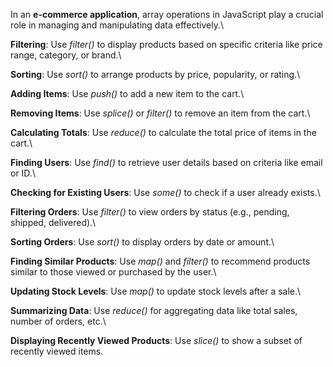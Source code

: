 In an __e-commerce application__, array operations in JavaScript play a crucial role in managing and manipulating data effectively.\

__Filtering__: Use _filter()_ to display products based on specific criteria like price range, category, or brand.\

__Sorting__: Use _sort()_ to arrange products by price, popularity, or rating.\

__Adding Items__: Use _push()_ to add a new item to the cart.\

__Removing Items__: Use _splice()_ or _filter()_ to remove an item from the cart.\

__Calculating Totals__: Use _reduce()_ to calculate the total price of items in the cart.\

__Finding Users__: Use _find()_ to retrieve user details based on criteria like email or ID.\

__Checking for Existing Users__: Use _some()_ to check if a user already exists.\

__Filtering Orders__: Use _filter()_ to view orders by status (e.g., pending, shipped, delivered).\

__Sorting Orders__: Use _sort()_ to display orders by date or amount.\

__Finding Similar Products__: Use _map()_ and _filter()_ to recommend products similar to those viewed or purchased by the user.\

__Updating Stock Levels__: Use _map()_ to update stock levels after a sale.\

__Summarizing Data__: Use _reduce()_ for aggregating data like total sales, number of orders, etc.\

__Displaying Recently Viewed Products__: Use _slice()_ to show a subset of recently viewed items.
 
 
